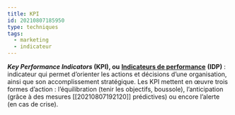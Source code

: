 ```yaml
---
title: KPI
id: 20210807185950
type: techniques 
tags:
  - marketing
  - indicateur
---
```

         

**_Key Performance Indicators_ (KPI), ou** [**Indicateurs de performance**](https://www.piloter.org/mesurer/tableaudebord/indicateur-performance.htm) **(IDP)** : indicateur qui permet d’orienter les actions et décisions d’une organisation, ainsi que son accomplissement stratégique. Les KPI mettent en œuvre trois formes d’action : l’équilibration (tenir les objectifs, boussole), l’anticipation (grâce à des mesures [[20210807192120]] prédictives) ou encore l’alerte (en cas de crise).
